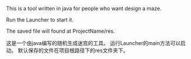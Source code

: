 This is a tool written in java for people who want design a maze.

Run the Launcher to start it.

The saved file will found at ProjectName/res.

这是一个由java编写的随机生成迷宫的工具。
运行Launcher的main方法可以启动。
默认保存的文件在项目根路径下的res文件夹下。
